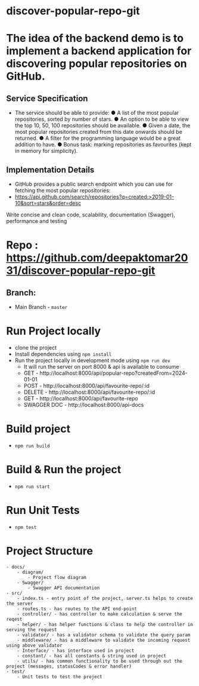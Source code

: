 # discover-popular-repo-git


# The idea of the backend demo is to implement a backend application for discovering popular repositories on GitHub.

## Service Specification
- The service should be able to provide:
● A list of the most popular repositories, sorted by number of stars.
● An option to be able to view the top 10, 50, 100 repositories should be available.
● Given a date, the most popular repositories created from this date onwards should be returned.
● A filter for the programming language would be a great addition to have.
● Bonus task: marking repositories as favourites (kept in memory for simplicity).

## Implementation Details
- GitHub provides a public search endpoint which you can use for fetching the most popular repositories:
- https://api.github.com/search/repositories?q=created:>2019-01-10&sort=stars&order=desc

Write concise and clean code, scalability, documentation (Swagger), performance and testing


# Repo : https://github.com/deepaktomar2031/discover-popular-repo-git
## Branch:
- Main Branch - `master`


# Run Project locally
- clone the project
- Install dependencies using `npm install`
- Run the project locally in development mode using `npm run dev`
    - It will run the server on port 8000 & api is available to consume
    - GET - http://localhost:8000/api/popular-repo?createdFrom=2024-01-01
    - POST - http://localhost:8000/api/favourite-repo/:id
    - DELETE - http://localhost:8000/api/favourite-repo/:id
    - GET - http://localhost:8000/api/favourite-repo
    - SWAGGER DOC - http://localhost:8000/api-docs


# Build project
- `npm run build`


# Build & Run the project
- `npm run start`


# Run Unit Tests
- `npm test`


# Project Structure
    - docs/
        - diagram/
            - Project flow diagram
        - Swagger/
            - Swagger API documentation
    - src/
        - index.ts - entry point of the project, server.ts helps to create the server
        - routes.ts - has routes to the API end-point
        - controller/ - has controller to make calculation & serve the reqest
        - helper/ - has helper functions & class to help the controller in serving the request
        - validator/ - has a validator schema to validate the query param
        - middleware/ - has a middleware to validate the incoming request using above validator
        - Interface/ - has interface used in project
        - constant/ - has all constants & string used in project
        - utils/ - has common functionality to be used through out the project (messages, statusCodes & error handler)
    - test/
        - Unit tests to test the project